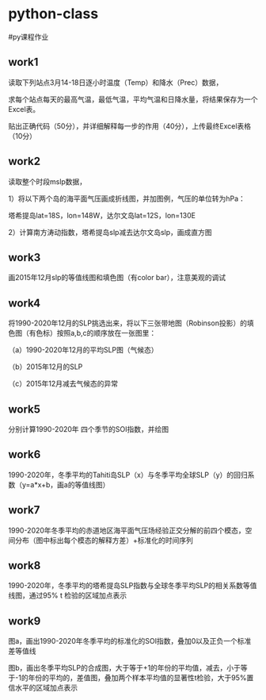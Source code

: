 # python-class
#py课程作业
## work1
 读取下列站点3月14-18日逐小时温度（Temp）和降水（Prec）数据，
 
 求每个站点每天的最高气温，最低气温，平均气温和日降水量，将结果保存为一个Excel表。
 
 贴出正确代码（50分），并详细解释每一步的作用（40分），上传最终Excel表格（10分）
 
## work2
读取整个时段mslp数据，

1）将以下两个岛的海平面气压画成折线图，并加图例，气压的单位转为hPa：

塔希提岛lat=18S，lon=148W，达尔文岛lat=12S，lon=130E

2）计算南方涛动指数，塔希提岛slp减去达尔文岛slp，画成直方图

## work3
画2015年12月slp的等值线图和填色图（有color bar），注意美观的调试

## work4

 将1990-2020年12月的SLP挑选出来，将以下三张带地图（Robinson投影）的填色图（有色标）按照a,b,c的顺序放在一张图里：
 
（a）1990-2020年12月的平均SLP图（气候态）

（b）2015年12月的SLP

（c）2015年12月减去气候态的异常

## work5

分别计算1990-2020年 四个季节的SOI指数，并绘图

## work6

1990-2020年，冬季平均的Tahiti岛SLP（x）与冬季平均全球SLP（y）的回归系数（y=a*x+b，画a的等值线图）

## work7

1990-2020年冬季平均的赤道地区海平面气压场经验正交分解的前四个模态，空间分布（图中标出每个模态的解释方差）+标准化的时间序列

## work8

1990-2020年，冬季平均的塔希提岛SLP指数与全球冬季平均SLP的相关系数等值线图，通过95% t 检验的区域加点表示

## work9

图a，画出1990-2020年冬季平均的标准化的SOI指数，叠加0以及正负一个标准差等值线

图b，画出冬季平均SLP的合成图，大于等于+1的年份的平均值，减去，小于等于-1的年份的平均的，差值图，叠加两个样本平均值的显著性t检验，大于95%置信水平的区域加点表示

